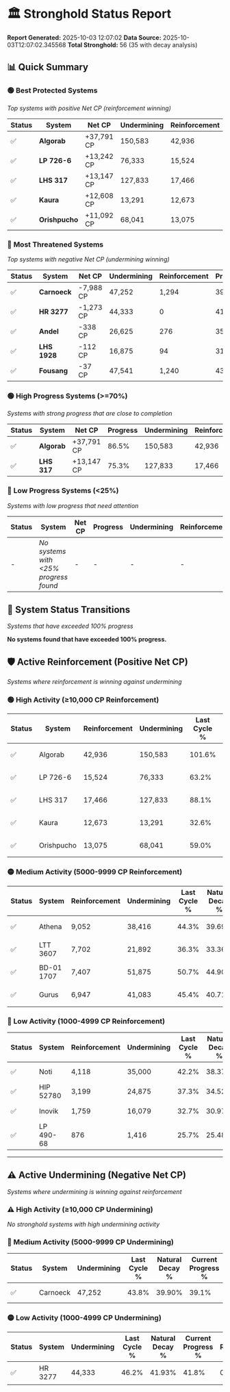 # 🏛️ Stronghold Status Report

**Report Generated:** 2025-10-03 12:07:02
**Data Source:** 2025-10-03T12:07:02.345568
**Total Stronghold:** 56 (35 with decay analysis)

## 📊 Quick Summary

### 🟢 **Best Protected Systems**
*Top systems with positive Net CP (reinforcement winning)*

| Status | System | Net CP | Undermining | Reinforcement | Progress |
|--------|--------|--------|-------------|---------------|----------|
| ✅ | **Algorab** | +37,791 CP | 150,583 | 42,936 | 86.5% |
| ✅ | **LP 726-6** | +13,242 CP | 76,333 | 15,524 | 55.6% |
| ✅ | **LHS 317** | +13,147 CP | 127,833 | 17,466 | 75.3% |
| ✅ | **Kaura** | +12,608 CP | 13,291 | 12,673 | 31.3% |
| ✅ | **Orishpucho** | +11,092 CP | 68,041 | 13,075 | 52.2% |

### 🔴 **Most Threatened Systems**
*Top systems with negative Net CP (undermining winning)*

| Status | System | Net CP | Undermining | Reinforcement | Progress |
|--------|--------|--------|-------------|---------------|----------|
| ✅ | **Carnoeck** | -7,988 CP | 47,252 | 1,294 | 39.1% |
| ✅ | **HR 3277** | -1,273 CP | 44,333 | 0 | 41.8% |
| ✅ | **Andel** | -338 CP | 26,625 | 276 | 35.1% |
| ✅ | **LHS 1928** | -112 CP | 16,875 | 94 | 31.4% |
| ✅ | **Fousang** | -37 CP | 47,541 | 1,240 | 43.2% |

### 🟢 **High Progress Systems (>=70%)**
*Systems with strong progress that are close to completion*

| Status | System | Net CP | Progress | Undermining | Reinforcement |
|--------|--------|--------|----------|-------------|---------------|
| ✅ | **Algorab** | +37,791 CP | 86.5% | 150,583 | 42,936 |
| ✅ | **LHS 317** | +13,147 CP | 75.3% | 127,833 | 17,466 |

### 🔴 **Low Progress Systems (<25%)**
*Systems with low progress that need attention*

| Status | System | Net CP | Progress | Undermining | Reinforcement |
|--------|--------|--------|----------|-------------|---------------|
| - | *No systems with <25% progress found* | - | - | - | - |
## 🔄 System Status Transitions
*Systems that have exceeded 100% progress*

**No systems found that have exceeded 100% progress.**

## 🛡️ Active Reinforcement (Positive Net CP)
*Systems where reinforcement is winning against undermining*

### 🟢 High Activity (≥10,000 CP Reinforcement)

| Status | System | Reinforcement | Undermining | Last Cycle % | Natural Decay % | Current Progress % | Current CP | Net CP | Activity |
|--------|--------|---------------|-------------|--------------|-----------------|-------------------|------------|--------|----------|
| ✅ | Algorab | 42,936 | 150,583 | 101.6% | 82.72% | 86.5% | 865,000 | +37,791 | 🟢 High Reinforcement |
| ✅ | LP 726-6 | 15,524 | 76,333 | 63.2% | 54.28% | 55.6% | 556,000 | +13,242 | 🟢 High Reinforcement |
| ✅ | LHS 317 | 17,466 | 127,833 | 88.1% | 73.99% | 75.3% | 753,000 | +13,147 | 🟢 High Reinforcement |
| ✅ | Kaura | 12,673 | 13,291 | 32.6% | 30.04% | 31.3% | 313,000 | +12,608 | 🟢 High Reinforcement |
| ✅ | Orishpucho | 13,075 | 68,041 | 59.0% | 51.09% | 52.2% | 522,000 | +11,092 | 🟢 High Reinforcement |

### 🟡 Medium Activity (5000-9999 CP Reinforcement)

| Status | System | Reinforcement | Undermining | Last Cycle % | Natural Decay % | Current Progress % | Current CP | Net CP | Activity |
|--------|--------|---------------|-------------|--------------|-----------------|-------------------|------------|--------|----------|
| ✅ | Athena | 9,052 | 38,416 | 44.3% | 39.69% | 40.5% | 405,000 | +8,085 | 🟡 Medium Reinforcement |
| ✅ | LTT 3607 | 7,702 | 21,892 | 36.3% | 33.36% | 34.1% | 341,000 | +7,376 | 🟡 Medium Reinforcement |
| ✅ | BD-01 1707 | 7,407 | 51,875 | 50.7% | 44.90% | 45.5% | 455,000 | +6,042 | 🟡 Medium Reinforcement |
| ✅ | Gurus | 6,947 | 41,083 | 45.4% | 40.71% | 41.3% | 413,000 | +5,876 | 🟡 Medium Reinforcement |

### 🔴 Low Activity (1000-4999 CP Reinforcement)

| Status | System | Reinforcement | Undermining | Last Cycle % | Natural Decay % | Current Progress % | Current CP | Net CP | Activity |
|--------|--------|---------------|-------------|--------------|-----------------|-------------------|------------|--------|----------|
| ✅ | Noti | 4,118 | 35,000 | 42.2% | 38.37% | 38.7% | 387,000 | +3,261 | 🔵 Low Reinforcement |
| ✅ | HIP 52780 | 3,199 | 24,875 | 37.3% | 34.52% | 34.8% | 348,000 | +2,796 | 🔵 Low Reinforcement |
| ✅ | Inovik | 1,759 | 16,079 | 32.7% | 30.97% | 31.1% | 311,000 | +1,253 | 🔵 Low Reinforcement |
| ✅ | LP 490-68 | 876 | 1,416 | 25.7% | 25.48% | 25.6% | 256,000 | +1,235 | 🔵 Low Reinforcement |


---

## ⚠️ Active Undermining (Negative Net CP)
*Systems where undermining is winning against reinforcement*

### ⚠️ High Activity (≥10,000 CP Undermining)

*No stronghold systems with high undermining activity*

### 🔶 Medium Activity (5000-9999 CP Undermining)

| Status | System | Undermining | Last Cycle % | Natural Decay % | Current Progress % | Reinforcement | Current CP | Net CP | Activity |
|--------|--------|-------------|--------------|-----------------|-------------------|---------------|------------|--------|----------|
| ✅ | Carnoeck | 47,252 | 43.8% | 39.90% | 39.1% | 1,294 | 391,000 | -7,988 | 🔶 Medium Undermining |

### 🟡 Low Activity (1000-4999 CP Undermining)

| Status | System | Undermining | Last Cycle % | Natural Decay % | Current Progress % | Reinforcement | Current CP | Net CP | Activity |
|--------|--------|-------------|--------------|-----------------|-------------------|---------------|------------|--------|----------|
| ✅ | HR 3277 | 44,333 | 46.2% | 41.93% | 41.8% | 0 | 418,000 | -1,273 | 🟡 Low Undermining |
